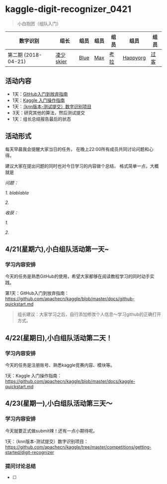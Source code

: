 # kaggle-digit-recognizer_0421


> 小白抱团（组队入门）

|数字识别|组长|组员|组员|组员|组员|组员|
| -- | -- | -- | -- | -- | -- | -- |
|第二期 (2018-04-21)|[凌少skier](https://github.com/skierlin)|[Blue](https://github.com/hclown9804)|[Max](https://github.com/)|[考拉](https://github.com/kailanzheng)|[Happyorg](https://github.com/)|[过客](https://github.com/)|

## 活动内容

* 1天：[GitHub入门到放弃指南](https://github.com/apachecn/kaggle/blob/master/docs/github-quickstart.md)
* 1天：[Kaggle 入门操作指南](https://github.com/apachecn/kaggle/blob/master/docs/kaggle-quickstart.md)
* 1天：[（knn版本-测试提交）数字识别项目](https://github.com/apachecn/kaggle/tree/master/competitions/getting-started/digit-recognizer)
* 3天：研究其他的算法，然后测试提交
* 1天：组长总结报告最后的状态

## 活动形式

每天早晨我会提醒大家当日的任务，
在晚上22:00所有成员共同讨论问题和心得。

建议大家在提出问题的同时也对今日学习的内容做个总结，
格式简单一点，大概就是

*问题：*

*1. blablabla*

*2.*

*收获：*

*1.*

*2.*



## 4/21(星期六),小白组队活动第一天~

### 学习内容安排

今天的任务是熟悉GitHub的使用，希望大家都够在阅读教程学习的同时动手实践。

第1天：GitHub入门到放弃指南：https://github.com/apachecn/kaggle/blob/master/docs/github-quickstart.md

> 组长建议：大家学习之后，自行添加修改个人信息～学习github的正确打开方式。


## 4/22(星期日),小白组队活动第二天！

### 学习内容安排

今天的任务是注册账号、熟悉kaggle竞赛内容、模块等。

1天：Kaggle 入门操作指南：https://github.com/apachecn/kaggle/blob/master/docs/kaggle-quickstart.md




## 4/23(星期一),小白组队活动第三天～

### 学习内容安排

今天就要正式做submit辣！还有一点小期待呢。

1天：（knn版本-测试提交）数字识别项目：https://github.com/apachecn/kaggle/tree/master/competitions/getting-started/digit-recognizer


### 提问讨论总结

- [ ]


